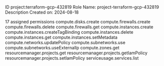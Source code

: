 ID project:terraform-gcp-432819
Role Name: project-terraform-gcp-432819
Description
Created on: 2024-08-18

17 assigned permissions
compute.disks.create
compute.firewalls.create
compute.firewalls.delete
compute.firewalls.get
compute.instances.create
compute.instances.createTagBinding
compute.instances.delete
compute.instances.get
compute.instances.setMetadata
compute.networks.updatePolicy
compute.subnetworks.use
compute.subnetworks.useExternalIp
compute.zones.get
resourcemanager.projects.get
resourcemanager.projects.getIamPolicy
resourcemanager.projects.setIamPolicy
serviceusage.services.list
